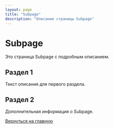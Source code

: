 ```yaml
---
layout: page
title: "Subpage"
description: "Описание страницы Subpage"
---
```


# Subpage

Это страница Subpage с подробным описанием.

## Раздел 1
Текст описания для первого раздела.

## Раздел 2
Дополнительная информация о Subpage.

[Вернуться на главную](/)
